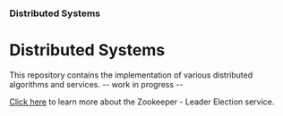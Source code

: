 ### Distributed Systems

# Distributed Systems

This repository contains the implementation of various distributed algorithms and services.
-- work in progress --

[Click here](./leader.election/README.md) to learn more about the Zookeeper - Leader Election service.